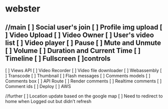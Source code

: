 # webster

//main
[ ] Social user's join
[ ] Profile img upload
[ ] Video Upload
[ ] Video Owner
[ ] User's video list
[ ] Video player
[ ] Pause
[ ] Mute and Unmute
[ ] Volume
[ ] Duration and Current Time
[ ] Timeline
[ ] Fullscreen
[ ]controls
---------------------
[ ] Views API
[ ] Video Recorder
[ ] Video file downloader
[ ] Webassembly
[ ] Transcode
[ ] Thumbnail
[ ] Flash messages
[ ] Comments models
[ ] Comments box
[ ] API Route
[ ] Render comments
[ ] Realtime comments
[ ] Comment ids
[ ] Deploy
[ ] AWS
 

 //further
[ ] Location update based on the google map
[ ] Need to redirect to home when Logged out but didn't refresh